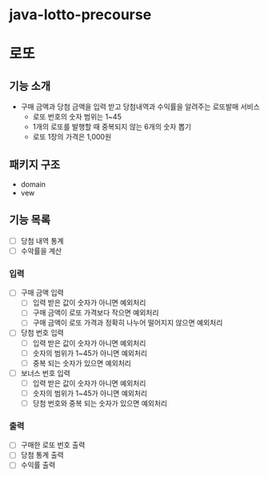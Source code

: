 # java-lotto-precourse

# 로또

## 기능 소개

- 구매 금액과 당첨 금액을 입력 받고 당첨내역과 수익률을 알려주는 로또발매 서비스
    - 로또 번호의 숫자 범위는 1~45
    - 1개의 로또를 발행할 때 중복되지 않는 6개의 숫자 뽑기
    - 로또 1장의 가격은 1,000원

## 패키지 구조

- domain
- vew

## 기능 목록

- [ ] 당첨 내역 통계
- [ ] 수악률을 계산

### 입력

- [ ] 구매 금액 입력
    - [ ] 입력 받은 값이 숫자가 아니면 예외처리
    - [ ] 구매 금액이 로또 가격보다 작으면 예외처리
    - [ ] 구매 금액이 로또 가격과 정확히 나누어 떨어지지 않으면 예외처리
- [ ] 당첨 번호 입력
    - [ ] 입력 받은 값이 숫자가 아니면 예외처리
    - [ ] 숫자의 범위가 1~45가 아니면 예외처리
    - [ ] 중복 되는 숫자가 있으면 예외처리
- [ ] 보너스 번호 입력
    - [ ] 입력 받은 값이 숫자가 아니면 예외처리
    - [ ] 숫자의 범위가 1~45가 아니면 예외처리
    - [ ] 당첨 번호와 중복 되는 숫자가 있으면 예외처리

### 출력

- [ ] 구매한 로또 번호 출력
- [ ] 당첨 통계 출력
- [ ] 수익률 출력